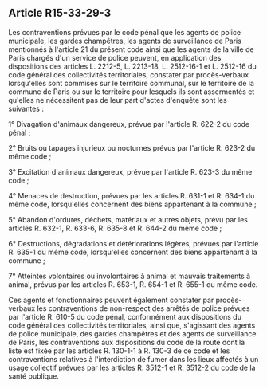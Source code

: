 Article R15-33-29-3
----
Les contraventions prévues par le code pénal que les agents de police
municipale, les gardes champêtres, les agents de surveillance de Paris
mentionnés à l'article 21 du présent code ainsi que les agents de la ville de
Paris chargés d'un service de police peuvent, en application des dispositions
des articles L. 2212-5, L. 2213-18, L. 2512-16-1 et L. 2512-16 du code général
des collectivités territoriales, constater par procès-verbaux lorsqu'elles sont
commises sur le territoire communal, sur le territoire de la commune de Paris ou
sur le territoire pour lesquels ils sont assermentés et qu'elles ne nécessitent
pas de leur part d'actes d'enquête sont les suivantes :

1° Divagation d'animaux dangereux, prévue par l'article R. 622-2 du code pénal ;

2° Bruits ou tapages injurieux ou nocturnes prévus par l'article R. 623-2 du
même code ;

3° Excitation d'animaux dangereux, prévue par l'article R. 623-3 du même code ;

4° Menaces de destruction, prévues par les articles R. 631-1 et R. 634-1 du même
code, lorsqu'elles concernent des biens appartenant à la commune ;

5° Abandon d'ordures, déchets, matériaux et autres objets, prévu par les
articles R. 632-1, R. 633-6, R. 635-8 et R. 644-2 du même code ;

6° Destructions, dégradations et détériorations légères, prévues par l'article
R. 635-1 du même code, lorsqu'elles concernent des biens appartenant à la
commune ;

7° Atteintes volontaires ou involontaires à animal et mauvais traitements à
animal, prévus par les articles R. 653-1, R. 654-1 et R. 655-1 du même code.

Ces agents et fonctionnaires peuvent également constater par procès-verbaux les
contraventions de non-respect des arrêtés de police prévues par l'article R.
610-5 du code pénal, conformément aux dispositions du code général des
collectivités territoriales, ainsi que, s'agissant des agents de police
municipale, des gardes champêtres et des agents de surveillance de Paris, les
contraventions aux dispositions du code de la route dont la liste est fixée par
les articles R. 130-1-1 à R. 130-3 de ce code et les contraventions relatives à
l'interdiction de fumer dans les lieux affectés à un usage collectif prévues par
les articles R. 3512-1 et R. 3512-2 du code de la santé publique.
